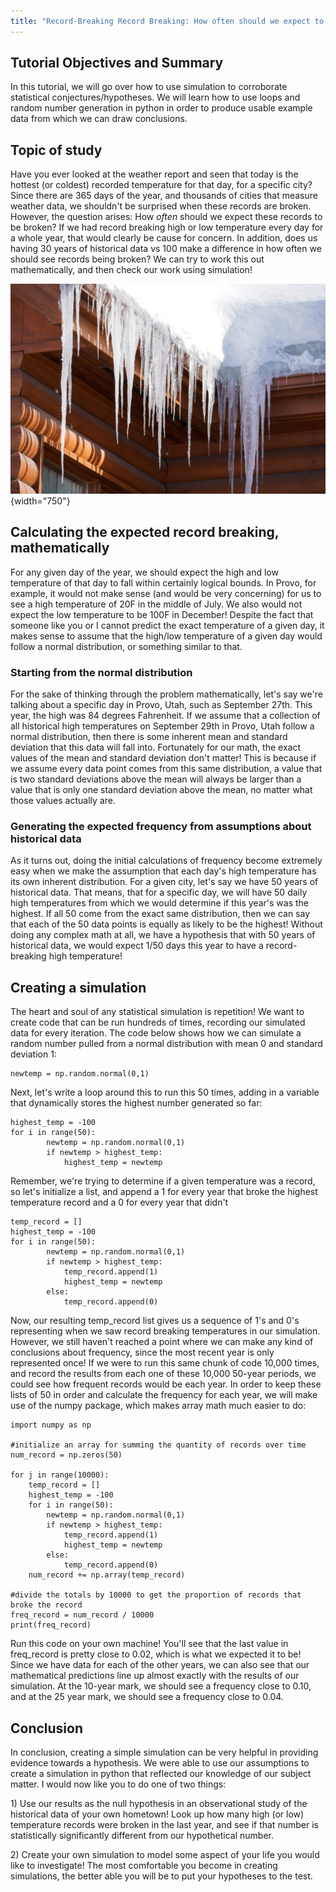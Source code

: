 ```yaml
---
title: "Record-Breaking Record Breaking: How often should we expect to see record-breaking temperatures?"
---
```


## Tutorial Objectives and Summary

In this tutorial, we will go over how to use simulation to corroborate statistical conjectures/hypotheses. We will learn how to use loops and random number generation in python in order to produce usable example data from which we can draw conclusions.

## Topic of study

Have you ever looked at the weather report and seen that today is the hottest (or coldest) recorded temperature for that day, for a specific city? Since there are 365 days of the year, and thousands of cities that measure weather data, we shouldn't be surprised when these records are broken. However, the question arises: How _often_ should we expect these records to be broken? If we had record breaking high or low temperature every day for a whole year, that would clearly be cause for concern. In addition, does us having 30 years of historical data vs 100 make a difference in how often we should see records being broken? We can try to work this out mathematically, and then check our work using simulation!

![](icicles.jpg){width="750"}

## Calculating the expected record breaking, mathematically

For any given day of the year, we should expect the high and low temperature of that day to fall within certainly logical bounds. In Provo, for example, it would not make sense (and would be very concerning) for us to see a high temperature of 20F in the middle of July. We also would not expect the low temperature to be 100F in December! Despite the fact that someone like you or I cannot predict the exact temperature of a given day, it makes sense to assume that the high/low temperature of a given day would follow a normal distribution, or something similar to that.

### Starting from the normal distribution

For the sake of thinking through the problem mathematically, let's say we're talking about a specific day in Provo, Utah, such as September 27th. This year, the high was 84 degrees Fahrenheit. If we assume that a collection of all historical high temperatures on September 29th in Provo, Utah follow a normal distribution, then there is some inherent mean and standard deviation that this data will fall into. Fortunately for our math, the exact values of the mean and standard deviation don't matter! This is because if we assume every data point comes from this same distribution, a value that is two standard deviations above the mean will always be larger than a value that is only one standard deviation above the mean, no matter what those values actually are.

### Generating the expected frequency from assumptions about historical data

As it turns out, doing the initial calculations of frequency become extremely easy when we make the assumption that each day's high temperature has its own inherent distribution. For a given city, let's say we have 50 years of historical data. That means, that for a specific day, we will have 50 daily high temperatures from which we would determine if this year's was the highest. If all 50 come from the exact same distribution, then we can say that each of the 50 data points is equally as likely to be the highest! Without doing any complex math at all, we have a hypothesis that with 50 years of historical data, we would expect 1/50 days this year to have a record-breaking high temperature!

## Creating a simulation

The heart and soul of any statistical simulation is repetition! We want to create code that can be run hundreds of times, recording our simulated data for every iteration. The code below shows how we can simulate a random number pulled from a normal distribution with mean 0 and standard deviation 1:

```{python}
newtemp = np.random.normal(0,1)
```

Next, let's write a loop around this to run this 50 times, adding in a variable that dynamically stores the highest number generated so far:

```{python}
highest_temp = -100
for i in range(50):
        newtemp = np.random.normal(0,1)
        if newtemp > highest_temp:
            highest_temp = newtemp
```

Remember, we're trying to determine if a given temperature was a record, so let's initialize a list, and append a 1 for every year that broke the highest temperature record and a 0 for every year that didn't

```{python}
temp_record = []
highest_temp = -100
for i in range(50):
        newtemp = np.random.normal(0,1)
        if newtemp > highest_temp:
            temp_record.append(1)
            highest_temp = newtemp
        else:
            temp_record.append(0)
```

Now, our resulting temp_record list gives us a sequence of 1's and 0's representing when we saw record breaking temperatures in our simulation. However, we still haven't reached a point where we can make any kind of conclusions about frequency, since the most recent year is only represented once! If we were to run this same chunk of code 10,000 times, and record the results from each one of these 10,000 50-year periods, we could see how frequent records would be each year. In order to keep these lists of 50 in order and calculate the frequency for each year, we will make use of the numpy package, which makes array math much easier to do:

```{python}
import numpy as np

#initialize an array for summing the quantity of records over time
num_record = np.zeros(50)

for j in range(10000):
    temp_record = []
    highest_temp = -100
    for i in range(50):
        newtemp = np.random.normal(0,1)
        if newtemp > highest_temp:
            temp_record.append(1)
            highest_temp = newtemp
        else:
            temp_record.append(0)
    num_record += np.array(temp_record)

#divide the totals by 10000 to get the proportion of records that broke the record
freq_record = num_record / 10000
print(freq_record)
```

Run this code on your own machine! You'll see that the last value in freq_record is pretty close to 0.02, which is what we expected it to be! Since we have data for each of the other years, we can also see that our mathematical predictions line up almost exactly with the results of our simulation. At the 10-year mark, we should see a frequency close to 0.10, and at the 25 year mark, we should see a frequency close to 0.04.

## Conclusion

In conclusion, creating a simple simulation can be very helpful in providing evidence towards a hypothesis. We were able to use our assumptions to create a simulation in python that reflected our knowledge of our subject matter. I would now like you to do one of two things:

1\) Use our results as the null hypothesis in an observational study of the historical data of your own hometown! Look up how many high (or low) temperature records were broken in the last year, and see if that number is statistically significantly different from our hypothetical number.

2\) Create your own simulation to model some aspect of your life you would like to investigate! The most comfortable you become in creating simulations, the better able you will be to put your hypotheses to the test.
